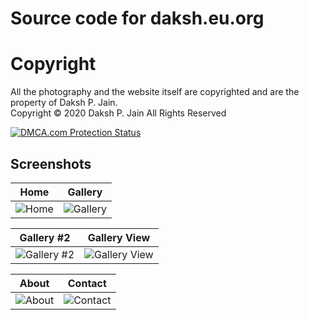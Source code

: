 # Source code for daksh.eu.org

# Copyright
All the photography and the website itself are copyrighted and are the property of Daksh P. Jain. <br />
Copyright © 2020 Daksh P. Jain All Rights Reserved
<p><a href="https://www.dmca.com/Protection/Status.aspx?ID=a4ee24ea-d6b6-4bf2-80d6-d333a3063ea3&refurl=https://daksh.eu.org/" title="DMCA.com Protection Status" class="dmca-badge"> <img src ="https://images.dmca.com/Badges/dmca-badge-w150-5x1-04.png?ID=a4ee24ea-d6b6-4bf2-80d6-d333a3063ea3"  alt="DMCA.com Protection Status" /></a></p>

## Screenshots
Home             |  Gallery
:-------------------------:|:-------------------------:
![Home](https://i.imgur.com/mHSoMFL.png)  |  ![Gallery](https://i.imgur.com/iEihY29.png)

Gallery #2             |  Gallery View
:-------------------------:|:-------------------------:
![Gallery #2](https://i.imgur.com/d8eFLUZ.png)   |   ![Gallery View](https://i.imgur.com/0SuLfTJ.png)

About             |  Contact
:-------------------------:|:-------------------------:
![About](https://i.imgur.com/wMbW9El.png)  |  ![Contact](https://i.imgur.com/WeYi2z3.png)
